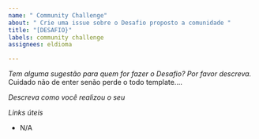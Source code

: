 ```yaml
---
name: " Community Challenge"
about: " Crie uma issue sobre o Desafio proposto a comunidade "
title: "[DESAFIO}"
labels: community challenge
assignees: eldioma

---
```


*Tem alguma sugestão para quem for fazer o Desafio? Por favor descreva.*
 Cuidado não de enter senão perde o todo template....

*Descreva como você realizou o seu*


*Links úteis*
- N/A
